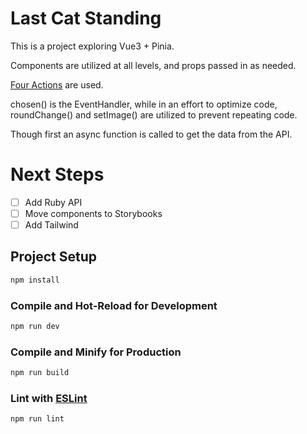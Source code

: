 # Last Cat Standing

This is a project exploring Vue3 + Pinia.

Components are utilized at all levels, and props passed in as needed.

[Four Actions](https://github.com/cultureclap/LastCatStanding/blob/main/Last%20Cat%20Standing/src/stores/counter.js) are used.

chosen() is the EventHandler, while in an effort to optimize code, roundChange() and setImage() are utilized to prevent repeating code.

Though first an async function is called to get the data from the API.

# Next Steps
- [ ] Add Ruby API
- [ ] Move components to Storybooks
- [ ] Add Tailwind

## Project Setup

```sh
npm install
```

### Compile and Hot-Reload for Development

```sh
npm run dev
```

### Compile and Minify for Production

```sh
npm run build
```

### Lint with [ESLint](https://eslint.org/)

```sh
npm run lint
```
